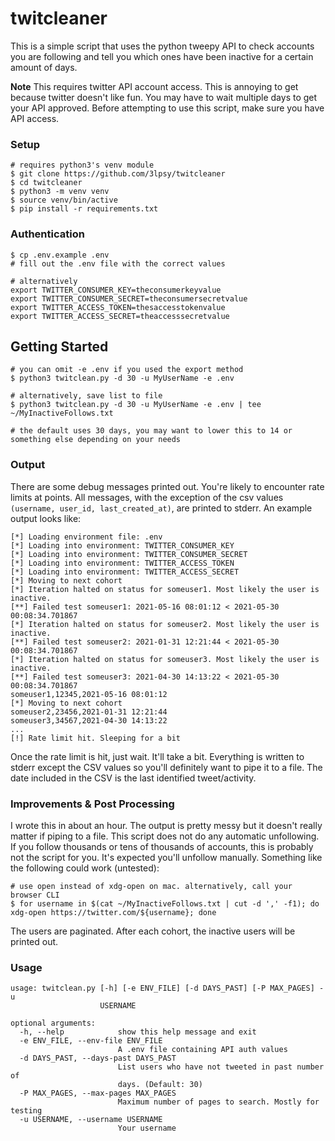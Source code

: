 # twitcleaner

This is a simple script that uses the python tweepy API to check accounts you are following and tell you which ones have been inactive for a certain amount of days.

**Note**
This requires twitter API account access. This is annoying to get because twitter doesn't like fun. You may have to wait multiple days to get your API approved. Before attempting to use this script, make sure you have API access.


### Setup

```
# requires python3's venv module
$ git clone https://github.com/3lpsy/twitcleaner
$ cd twitcleaner
$ python3 -m venv venv 
$ source venv/bin/active
$ pip install -r requirements.txt
```

### Authentication

```
$ cp .env.example .env
# fill out the .env file with the correct values

# alternatively
export TWITTER_CONSUMER_KEY=theconsumerkeyvalue
export TWITTER_CONSUMER_SECRET=theconsumersecretvalue
export TWITTER_ACCESS_TOKEN=thesaccesstokenvalue
export TWITTER_ACCESS_SECRET=theaccesssecretvalue
```

## Getting Started

```
# you can omit -e .env if you used the export method
$ python3 twitclean.py -d 30 -u MyUserName -e .env

# alternatively, save list to file
$ python3 twitclean.py -d 30 -u MyUserName -e .env | tee ~/MyInactiveFollows.txt

# the default uses 30 days, you may want to lower this to 14 or something else depending on your needs
```

### Output

There are some debug messages printed out. You're likely to encounter rate limits at points. All messages, with the exception of the csv values `(username, user_id, last_created_at)`, are printed to stderr. An example output looks like:

```
[*] Loading environment file: .env
[*] Loading into environment: TWITTER_CONSUMER_KEY
[*] Loading into environment: TWITTER_CONSUMER_SECRET
[*] Loading into environment: TWITTER_ACCESS_TOKEN
[*] Loading into environment: TWITTER_ACCESS_SECRET
[*] Moving to next cohort
[*] Iteration halted on status for someuser1. Most likely the user is inactive.
[**] Failed test someuser1: 2021-05-16 08:01:12 < 2021-05-30 00:08:34.701867
[*] Iteration halted on status for someuser2. Most likely the user is inactive.
[**] Failed test someuser2: 2021-01-31 12:21:44 < 2021-05-30 00:08:34.701867
[*] Iteration halted on status for someuser3. Most likely the user is inactive.
[**] Failed test someuser3: 2021-04-30 14:13:22 < 2021-05-30 00:08:34.701867
someuser1,12345,2021-05-16 08:01:12
[*] Moving to next cohort
someuser2,23456,2021-01-31 12:21:44
someuser3,34567,2021-04-30 14:13:22
...
[!] Rate limit hit. Sleeping for a bit
```

Once the rate limit is hit, just wait. It'll take a bit. Everything is written to stderr except the CSV values so you'll definitely want to pipe it to a file. The date included in the CSV is the last identified tweet/activity.

### Improvements & Post Processing

I wrote this in about an hour. The output is pretty messy but it doesn't really matter if piping to a file. This script does not do any automatic unfollowing. If you follow thousands or tens of thousands of accounts, this is probably not the script for you. It's expected you'll unfollow manually. Something like the following could work (untested):

```
# use open instead of xdg-open on mac. alternatively, call your browser CLI
$ for username in $(cat ~/MyInactiveFollows.txt | cut -d ',' -f1); do xdg-open https://twitter.com/${username}; done
```

The users are paginated. After each cohort, the inactive users will be printed out. 

### Usage
```
usage: twitclean.py [-h] [-e ENV_FILE] [-d DAYS_PAST] [-P MAX_PAGES] -u
                    USERNAME

optional arguments:
  -h, --help            show this help message and exit
  -e ENV_FILE, --env-file ENV_FILE
                        A .env file containing API auth values
  -d DAYS_PAST, --days-past DAYS_PAST
                        List users who have not tweeted in past number of
                        days. (Default: 30)
  -P MAX_PAGES, --max-pages MAX_PAGES
                        Maximum number of pages to search. Mostly for testing
  -u USERNAME, --username USERNAME
                        Your username

```
